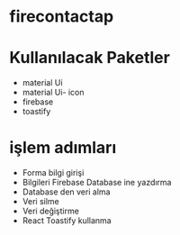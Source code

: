 # firecontactap

# Kullanılacak Paketler
- material Ui
- material Ui- icon
- firebase
- toastify

# işlem adımları
- Forma bilgi girişi
- Bilgileri Firebase Database ine yazdırma
- Database den veri alma
- Veri silme
- Veri değiştirme
- React Toastify kullanma